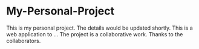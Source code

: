 # My-Personal-Project
This is my personal project. The details would be updated shortly.
This is a web application to ...
The project is a collaborative work.
Thanks to the collaborators.
